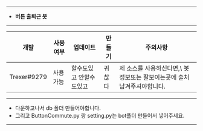 *****
- **버튼 출퇴근 봇**
*****
|개발|사용 여부|업데이트|만들기|주의사항|
|------|---|---|---|---|
|Trexer#9279|사용 가능|할수도있고 안할수도있고|귀찮다|제 소스를 사용하신다면,\ 봇 정보또는 잘보이는곳에 출처남겨주셔야합니다.|
*****
- 다운하고나서 db 폴더 만들어야합니다.
- 그리고 ButtonCommute.py 랑 setting.py는 bot폴더 만들어서 넣어주세요.
*****
